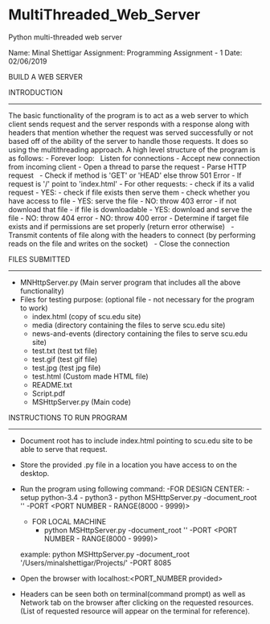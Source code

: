 # MultiThreaded_Web_Server
Python multi-threaded web server

Name: Minal Shettigar
Assignment: Programming Assignment - 1
Date: 02/06/2019

BUILD A WEB SERVER

INTRODUCTION
_____________

The basic functionality of the program is to act as a web server to which client sends request and the server responds with a response along with headers that mention whether the request was served successfully or not based off of the ability of the server to handle those requests. It does so using the multithreading approach.
A high level structure of the program is as follows:
	- Forever loop:   Listen for connections
	- Accept new connection from incoming client
	- Open a thread to parse the request
	- Parse HTTP request  
		- Check if method is 'GET' or 'HEAD' else throw 501 Error
		- If request is '/' point to 'index.html'
		- For other requests:
			- check if its a valid request
				- YES:
					- check if file exists then serve them 
						- check whether you have access to file
							- YES: serve the file
							- NO: throw 403 error
					- if not download that file 
						- if file is downloadable
							- YES: download and serve the file
							- NO: throw 404 error
				- NO: throw 400 error
 	- Determine if target file exists and if permissions are set properly (return error otherwise)  
	- Transmit contents of file along with the headers to connect (by performing reads on the file and writes on the socket)  
	- Close the connection


FILES SUBMITTED
_______________

- MNHttpServer.py (Main server program that includes all the above functionality)
- Files for testing purpose: (optional file - not necessary for the program to work)
	- index.html (copy of scu.edu site)
	- media (directory containing the files to serve scu.edu site)
	- news-and-events (directory containing the files to serve scu.edu site)
	- test.txt (test txt file)
	- test.gif (test gif file)
	- test.jpg (test jpg file)
	- test.html (Custom made HTML file)
	- README.txt
	- Script.pdf
	- MSHttpServer.py (Main code)

INSTRUCTIONS TO RUN PROGRAM
___________________________

- Document root has to include index.html pointing to scu.edu site to be able to serve that request.
- Store the provided .py file in a location you have access to on the desktop.
- Run the program using following command:
	-FOR DESIGN CENTER:
	    - setup python-3.4
	    - python3
		- python MSHttpServer.py -document_root '<DOCUMENT ROOT PATH>' -PORT <PORT NUMBER - RANGE(8000 - 9999)>
	- FOR LOCAL MACHINE
		- python MSHttpServer.py -document_root '<DOCUMENT ROOT PATH>' -PORT <PORT NUMBER - RANGE(8000 - 9999)>

	example: python MSHttpServer.py -document_root '/Users/minalshettigar/Projects/' -PORT 8085
- Open the browser with localhost:<PORT_NUMBER provided>
- Headers can be seen both on terminal(command prompt) as well as Network tab on the browser after clicking on the requested resources. (List of requested resource will appear on the terminal for reference). 
